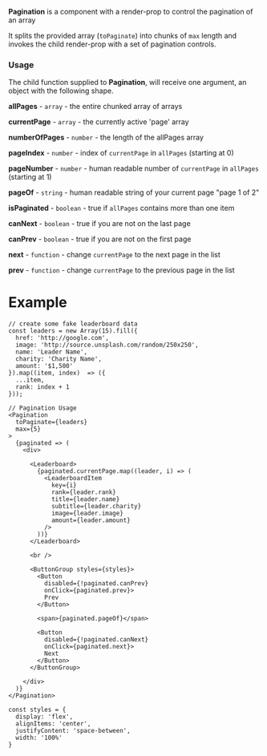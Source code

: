 __Pagination__ is a component with a render-prop to control the pagination of an array

It splits the provided array (`toPaginate`) into chunks of `max` length and invokes the child render-prop with a set of pagination controls.


### Usage

The child function supplied to __Pagination__, will receive one argument, an object with the following shape.

**allPages** - `array` - the entire chunked array of arrays

**currentPage** - `array` - the currently active 'page' array

**numberOfPages** - `number` - the length of the allPages array

**pageIndex** - `number` - index of `currentPage` in `allPages` (starting at 0)

**pageNumber** - `number` - human readable number of `currentPage` in `allPages` (starting at 1)

**pageOf** - `string` - human readable string of your current page "page 1 of 2"

**isPaginated** - `boolean` - true if `allPages` contains more than one item

**canNext** - `boolean` - true if you are not on the last page

**canPrev** - `boolean` - true if you are not on the first page

**next** - `function` - change `currentPage` to the next page in the list

**prev** - `function` - change `currentPage` to the previous page in the list


# Example

```
// create some fake leaderboard data
const leaders = new Array(15).fill({
  href: 'http://google.com',
  image: 'http://source.unsplash.com/random/250x250',
  name: 'Leader Name',
  charity: 'Charity Name',
  amount: '$1,500'
}).map((item, index)  => ({
  ...item,
  rank: index + 1
}));

// Pagination Usage
<Pagination
  toPaginate={leaders}
  max={5}
>
  {paginated => (
    <div>

      <Leaderboard>
        {paginated.currentPage.map((leader, i) => (
          <LeaderboardItem
            key={i}
            rank={leader.rank}
            title={leader.name}
            subtitle={leader.charity}
            image={leader.image}
            amount={leader.amount}
          />
        ))}
      </Leaderboard>

      <br />

      <ButtonGroup styles={styles}>
        <Button
          disabled={!paginated.canPrev}
          onClick={paginated.prev}>
          Prev
        </Button>

        <span>{paginated.pageOf}</span>

        <Button
          disabled={!paginated.canNext}
          onClick={paginated.next}>
          Next
        </Button>
      </ButtonGroup>

    </div>
  )}
</Pagination>

const styles = {
  display: 'flex',
  alignItems: 'center',
  justifyContent: 'space-between',
  width: '100%'
}
```
